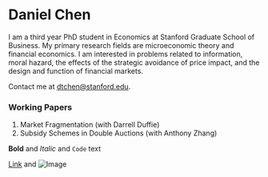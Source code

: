 
# Daniel Chen
I am a third year PhD student in Economics at Stanford Graduate School of Business. My primary research fields are microeconomic theory and financial economics. I am interested in problems related to information, moral hazard, the effects of the strategic avoidance of price impact, and the design and function of financial markets. 

Contact me at dtchen@stanford.edu. 

### Working Papers

1. Market Fragmentation (with Darrell Duffie)
2. Subsidy Schemes in Double Auctions (with Anthony Zhang)

**Bold** and _Italic_ and `Code` text

[Link](https://dtc1995.github.io/redesigned-engine.github.io/Academic_CV_Feb_18.pdf) and ![Image](https://dtc1995.github.io/redesigned-engine.github.io/danielchen.jpg)

